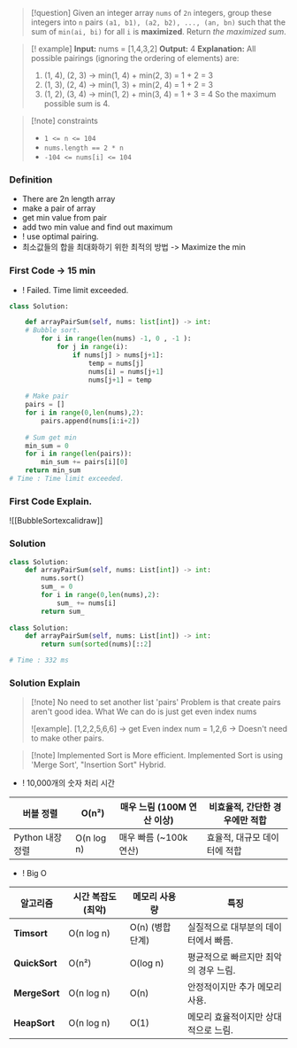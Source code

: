 > [!question]
> Given an integer array `nums` of `2n` integers, group these integers into `n` pairs `(a1, b1), (a2, b2), ..., (an, bn)` such that the sum of `min(ai, bi)` for all `i` is **maximized**. Return _the maximized sum_.

> [! example]
> **Input:** nums = [1,4,3,2]
**Output:** 4
**Explanation:** All possible pairings (ignoring the ordering of elements) are:
> 1. (1, 4), (2, 3) -> min(1, 4) + min(2, 3) = 1 + 2 = 3
> 2. (1, 3), (2, 4) -> min(1, 3) + min(2, 4) = 1 + 2 = 3
> 3. (1, 2), (3, 4) -> min(1, 2) + min(3, 4) = 1 + 3 = 4
 So the maximum possible sum is 4.
 
 >[!note]  constraints
>- `1 <= n <= 104`
> - `nums.length == 2 * n`
> - `-104 <= nums[i] <= 104`
>

### Definition
- There are 2n length array 
- make a pair of array
- get min value from pair 
- add two min value and find out maximum
- ! use optimal pairing. 
- 최소값들의 합을 최대화하기 위한 최적의 방법 -> Maximize the min

### First Code -> 15 min 
- ! Failed. Time limit exceeded.
``` python
class Solution:

	def arrayPairSum(self, nums: list[int]) -> int:
	# Bubble sort.
		for i in range(len(nums) -1, 0 , -1 ):
			for j in range(i):
				if nums[j] > nums[j+1]:
					temp = nums[j]
					nums[i] = nums[j+1]
					nums[j+1] = temp
					
	# Make pair
	pairs = []
	for i in range(0,len(nums),2):
		pairs.append(nums[i:i+2])
		
	# Sum get min
	min_sum = 0
	for i in range(len(pairs)):
		min_sum += pairs[i][0]
	return min_sum
# Time : Time limit exceeded.
```

### First Code Explain.
![[BubbleSortexcalidraw]]

### Solution

```python
class Solution:
    def arrayPairSum(self, nums: List[int]) -> int:
        nums.sort()
        sum_ = 0
        for i in range(0,len(nums),2):
            sum_ += nums[i]
        return sum_
        
class Solution:
    def arrayPairSum(self, nums: List[int]) -> int:
        return sum(sorted(nums)[::2]

# Time : 332 ms

```

### Solution Explain

> [!note] No need to set another list 'pairs'
>Problem is that create pairs aren't good idea. 
>What We can do is just get  even index nums
>
>![example].
>[1,2,2,5,6,6]
>-> get Even index num = 1,2,6 
>-> Doesn't need to make other pairs. 

> [!note] Implemented Sort is More efficient. 
> Implemented Sort is using 'Merge Sort', "Insertion Sort" Hybrid.
> 

- ! 10,000개의 숫자 처리 시간

| 버블 정렬        | O(n²)      | 매우 느림 (100M 연산 이상) | 비효율적, 간단한 경우에만 적합 |
| ------------ | ---------- | ------------------ | ----------------- |
| Python 내장 정렬 | O(n log n) | 매우 빠름 (~100k 연산)   | 효율적, 대규모 데이터에 적합  |
- ! Big O

| 알고리즘          | 시간 복잡도 (최악) | 메모리 사용량      | 특징                    |
| ------------- | ----------- | ------------ | --------------------- |
| **Timsort**   | O(n log n)  | O(n) (병합 단계) | 실질적으로 대부분의 데이터에서 빠름.  |
| **QuickSort** | O(n²)       | O(log n)     | 평균적으로 빠르지만 최악의 경우 느림. |
| **MergeSort** | O(n log n)  | O(n)         | 안정적이지만 추가 메모리 사용.     |
| **HeapSort**  | O(n log n)  | O(1)         | 메모리 효율적이지만 상대적으로 느림.  |
